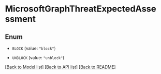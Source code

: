 # MicrosoftGraphThreatExpectedAssessment

## Enum


* `BLOCK` (value: `"block"`)

* `UNBLOCK` (value: `"unblock"`)


[[Back to Model list]](../README.md#documentation-for-models) [[Back to API list]](../README.md#documentation-for-api-endpoints) [[Back to README]](../README.md)


